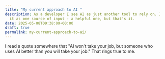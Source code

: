 ```yaml
---
title: "My current approach to AI "
description: As a developer I see AI as just another tool to rely on. I look at
  it as one source of input - a helpful one, but that's it.
date: 2025-05-08T09:38:00+00:00
draft: true
permalink: my-current-approach-to-ai/
---
```

I read a quote somewhere that "AI won't take your job, but someone who uses AI better than you will take your job." That rings true to me.